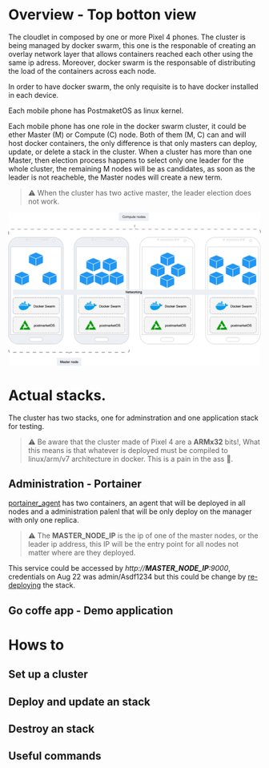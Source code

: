 # Overview - Top botton view

The cloudlet in composed by one or more Pixel 4 phones. The cluster is being managed by docker swarm, this one is the responable of creating an overlay network layer that allows containers reached each other using the same ip adress.  Moreover, docker swarm is the responsable of distributing the load of the containers across each node. 

In order to have docker swarm, the only requisite is to have docker installed in each device. 

Each mobile phone has PostmaketOS as linux kernel.

Each mobile phone has one role in the docker swarm cluster, it could be ether Master (M) or Compute (C) node. Both of them (M, C) can and will host docker containers, the only difference is that only masters can deploy, update, or delete a stack in the cluster. When a cluster has more than one Master, then election process happens to select only one leader for the whole cluster, the remaining M nodes will be as candidates, as soon as the leader is not reacheble, the Master nodes will create a new term.

> :warning: When the cluster has two active master, the leader election does not work.

![Overview](img/overview.png)

# Actual stacks.

The cluster has two stacks, one for adminstration and one application stack for testing.

> ⚠️ Be aware that the cluster made of Pixel 4 are a **ARMx32** bits!, What this means is that whatever is deployed must be compiled to linux/arm/v7 architecture in docker. This is a pain in the ass 🫠.


## Administration - Portainer

[portainer_agent](stacks/portainer_agent.yml) has two containers, an agent that will be deployed in all nodes and a administration palenl that will be only deploy on the manager with only one replica.

> ⚠️ The **MASTER_NODE_IP** is the ip of one of the master nodes, or the leader ip address, this IP will be the entry point for all nodes not matter where are they deployed.

This service could be accessed by *http://**MASTER_NODE_IP**:9000*, credentials on Aug 22 was admin/Asdf1234 but this could be change by [re-deploying](#deploy-and-update-an-stack) the stack.

## Go coffe app - Demo application



# Hows to

## Set up a cluster

## Deploy and update an stack

## Destroy an stack

## Useful commands




